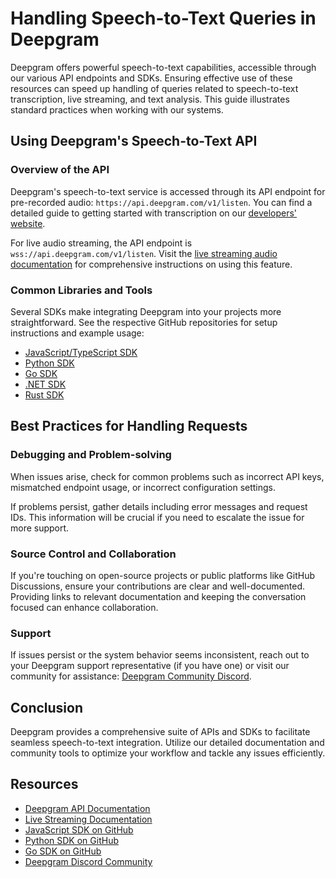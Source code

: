 # Handling Speech-to-Text Queries in Deepgram

Deepgram offers powerful speech-to-text capabilities, accessible through our various API endpoints and SDKs. Ensuring effective use of these resources can speed up handling of queries related to speech-to-text transcription, live streaming, and text analysis. This guide illustrates standard practices when working with our systems.

## Using Deepgram's Speech-to-Text API

### Overview of the API

Deepgram's speech-to-text service is accessed through its API endpoint for pre-recorded audio: `https://api.deepgram.com/v1/listen`. You can find a detailed guide to getting started with transcription on our [developers' website](https://developers.deepgram.com/docs/getting-started-with-pre-recorded-audio).

For live audio streaming, the API endpoint is `wss://api.deepgram.com/v1/listen`. Visit the [live streaming audio documentation](https://developers.deepgram.com/docs/getting-started-with-live-streaming-audio) for comprehensive instructions on using this feature.

### Common Libraries and Tools

Several SDKs make integrating Deepgram into your projects more straightforward. See the respective GitHub repositories for setup instructions and example usage:

- [JavaScript/TypeScript SDK](https://github.com/deepgram/deepgram-js-sdk)
- [Python SDK](https://github.com/deepgram/deepgram-python-sdk)
- [Go SDK](https://github.com/deepgram/deepgram-go-sdk)
- [.NET SDK](https://github.com/deepgram/deepgram-dotnet-sdk)
- [Rust SDK](https://github.com/deepgram/deepgram-rust-sdk)

## Best Practices for Handling Requests

### Debugging and Problem-solving

When issues arise, check for common problems such as incorrect API keys, mismatched endpoint usage, or incorrect configuration settings.

If problems persist, gather details including error messages and request IDs. This information will be crucial if you need to escalate the issue for more support.

### Source Control and Collaboration

If you're touching on open-source projects or public platforms like GitHub Discussions, ensure your contributions are clear and well-documented. Providing links to relevant documentation and keeping the conversation focused can enhance collaboration.

### Support

If issues persist or the system behavior seems inconsistent, reach out to your Deepgram support representative (if you have one) or visit our community for assistance: [Deepgram Community Discord](https://discord.gg/deepgram).

## Conclusion

Deepgram provides a comprehensive suite of APIs and SDKs to facilitate seamless speech-to-text integration. Utilize our detailed documentation and community tools to optimize your workflow and tackle any issues efficiently.

## Resources

- [Deepgram API Documentation](https://developers.deepgram.com/docs/getting-started-with-pre-recorded-audio)
- [Live Streaming Documentation](https://developers.deepgram.com/docs/getting-started-with-live-streaming-audio)
- [JavaScript SDK on GitHub](https://github.com/deepgram/deepgram-js-sdk)
- [Python SDK on GitHub](https://github.com/deepgram/deepgram-python-sdk)
- [Go SDK on GitHub](https://github.com/deepgram/deepgram-go-sdk)
- [Deepgram Discord Community](https://discord.gg/deepgram)